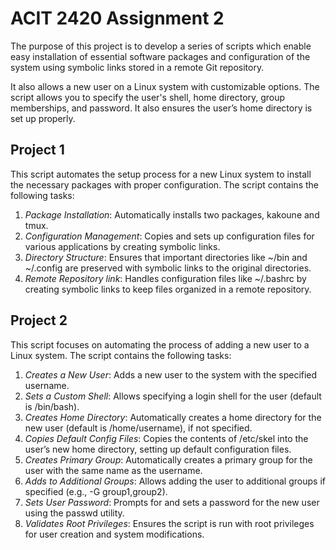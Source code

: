 # ACIT 2420 Assignment 2 

The purpose of this project is to develop a series of scripts which enable easy installation of essential software packages and configuration of the system using symbolic links stored in a remote Git repository. 

It also allows a new user on a Linux system with customizable options. The script allows you to specify the user's shell, home directory, group memberships, and password. It also ensures the user’s home directory is set up properly.

## Project 1
This script automates the setup process for a new Linux system to install the necessary packages with proper configuration. The script contains the following tasks: 
1. *Package Installation*: Automatically installs two packages, kakoune and tmux.
2. *Configuration Management*: Copies and sets up configuration files for various applications by creating symbolic links.
3. *Directory Structure*: Ensures that important directories like ~/bin and ~/.config are preserved with symbolic links to the original directories.
4. *Remote Repository link*: Handles configuration files like ~/.bashrc by creating symbolic links to keep files organized in a remote repository.

## Project 2 

This script focuses on automating the process of adding a new user to a Linux system. The script contains the following tasks: 

1. *Creates a New User*: Adds a new user to the system with the specified username.
2. *Sets a Custom Shell*: Allows specifying a login shell for the user (default is /bin/bash).
3. *Creates Home Directory*: Automatically creates a home directory for the new user (default is /home/username), if not specified.
4. *Copies Default Config Files*: Copies the contents of /etc/skel into the user’s new home directory, setting up default configuration files.
5. *Creates Primary Group*: Automatically creates a primary group for the user with the same name as the username.
6. *Adds to Additional Groups*: Allows adding the user to additional groups if specified (e.g., -G group1,group2).
7. *Sets User Password*: Prompts for and sets a password for the new user using the passwd utility.
8. *Validates Root Privileges*: Ensures the script is run with root privileges for user creation and system modifications.